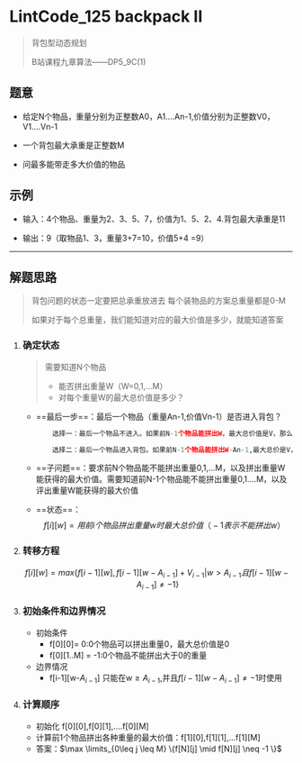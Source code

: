 # LintCode_125 backpack II 

> 背包型动态规划
>
> B站课程九章算法——DP5_9C(1)

## 题意

- 给定N个物品，重量分别为正整数A0，A1....An-1,价值分别为正整数V0，V1....Vn-1

- 一个背包最大承重是正整数M

- 问最多能带走多大价值的物品

  

## 示例

- 输入：4个物品、重量为2、3、5、7，价值为1、5、2、4.背包最大承重是11

- 输出：9（取物品1、3，重量3+7=10，价值5+4 =9）

  

------



## 解题思路

> 背包问题的状态一定要把总承重放进去 每个装物品的方案总重量都是0-M
>
> 如果对于每个总重量，我们能知道对应的最大价值是多少，就能知道答案

1. ### 确定状态

   > 需要知道N个物品
   >
   > - 能否拼出重量W（W=0,1,...M）
   > - 对每个重量W的最大总价值是多少？

   - ==最后一步==：最后一个物品（重量An-1,价值Vn-1）是否进入背包？

     ```python
     	 选择一：最后一个物品不进入。如果前N-1个物品能拼出W，最大总价值是V，那么前N个物品就也能拼出W并且最大总价值是V
     ```

     ```python
         选择二：最后一个物品进入背包。如果前N-1个物品能拼出W-An-1,最大总价是V，则再加上最后一个物品(重量An-1，价值Vn-1),能拼出W，最大总价是V+Vn-1
     ```

   - ==子问题==：要求前N个物品能不能拼出重量0,1,...M，以及拼出重量W能获得的最大价值。需要知道前N-1个物品能不能拼出重量0,1....M，以及评出重量W能获得的最大价值

   - ==状态==：
     $$
     f[i][w]=用前i个物品拼出重量w时最大总价值（-1表示不能拼出w）
     $$
     

2. ### 转移方程

   $$
   f[i][w] = max\{f[i-1][w],f[i-1][w-A_{i-1}]+V_{i-1}|w>A_{i-1} 且f[i-1][w-A_{i-1}]\neq-1\}
   $$

3. ### 初始条件和边界情况

   - 初始条件
     - f[0]\[0]= 0:0个物品可以拼出重量0，最大总价值是0
     - f[0]\[1..M] = -1:0个物品不能拼出大于0的重量
   - 边界情况
     - f[i-1]\[w-$A_{i-1}$] 只能在w$\geq A_{i-1}$,并且$f[i-1][w-A_{i-1}]\neq-1$时使用

4. ### 计算顺序

   - 初始化 f[0]\[0],f[0]\[1],....f[0]\[M]
   - 计算前1个物品拼出各种重量的最大价值：f[1]\[0],f[1]\[1],...f[1]\[M]
   - 答案：$\max \limits_{0\leq j \leq M} \{f[N][j] \mid  f[N][j] \neq -1 \}$



